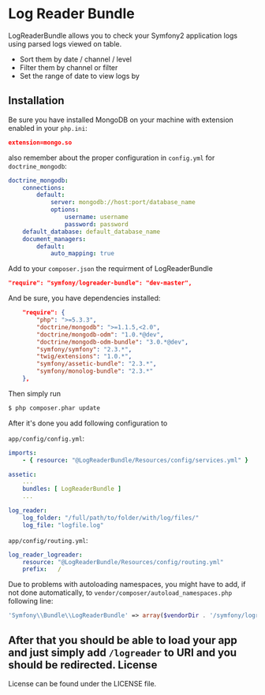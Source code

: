 Log Reader Bundle
=========

LogReaderBundle allows you to check your Symfony2 application logs using parsed logs viewed on table.

  - Sort them by date / channel / level
  - Filter them by channel or filter
  - Set the range of date to view logs by

Installation
--------------
Be sure you have installed MongoDB on your machine with extension enabled in your `php.ini`:
```json
extension=mongo.so
```
also remember about the proper configuration in `config.yml` for `doctrine_mongodb`:

```yml
doctrine_mongodb:
    connections:
        default:
            server: mongodb://host:port/database_name
            options:
                username: username
                password: password
    default_database: default_database_name
    document_managers:
        default:
            auto_mapping: true
```

Add to your `composer.json` the requirment of LogReaderBundle
```json
"require": "symfony/logreader-bundle": "dev-master",
```
And be sure, you have dependencies installed:
```json
    "require": {
        "php": ">=5.3.3",
        "doctrine/mongodb": ">=1.1.5,<2.0",
        "doctrine/mongodb-odm": "1.0.*@dev",
        "doctrine/mongodb-odm-bundle": "3.0.*@dev",
        "symfony/symfony": "2.3.*",
        "twig/extensions": "1.0.*",
        "symfony/assetic-bundle": "2.3.*",
        "symfony/monolog-bundle": "2.3.*"
    },
```

Then simply run
```sh
$ php composer.phar update
```
After it's done you add following configuration to

`app/config/config.yml`:

```yml
imports:
    - { resource: "@LogReaderBundle/Resources/config/services.yml" }

assetic:
    ...
    bundles: [ LogReaderBundle ]
    ...

log_reader:
    log_folder: "/full/path/to/folder/with/log/files/"
    log_file: "logfile.log"
```




`app/config/routing.yml`:

```yml
log_reader_logreader:
    resource: "@LogReaderBundle/Resources/config/routing.yml"
    prefix:   /
```



Due to problems with autoloading namespaces, you might have to add, if not done automatically, to `vendor/composer/autoload_namespaces.php` following line:
```php
'Symfony\\Bundle\\LogReaderBundle' => array($vendorDir . '/symfony/logreader-bundle'),
```


After that you should be able to load your app and just simply add `/logreader` to URI and you should be redirected. 
License
----

License can be found under the LICENSE file.

